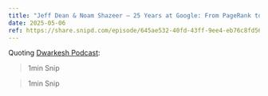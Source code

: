```yaml
---
title: "Jeff Dean & Noam Shazeer – 25 Years at Google: From PageRank to AGI"
date: 2025-05-06
ref: https://share.snipd.com/episode/645ae532-40fd-43ff-9ee4-eb76c8fd56fe
---
```



Quoting [Dwarkesh Podcast](https://share.snipd.com/episode/645ae532-40fd-43ff-9ee4-eb76c8fd56fe):

> 1min Snip

> 1min Snip